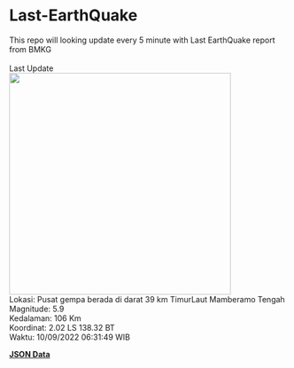 # Last-EarthQuake
This repo will looking update every 5 minute with Last EarthQuake report from BMKG
<br>
<br>
Last Update
<br>
<img src="https://ews.bmkg.go.id/TEWS/data/20220910063149.mmi.jpg" width="400"/>
<br>
Lokasi: Pusat gempa berada di darat 39 km TimurLaut Mamberamo Tengah <br>
Magnitude: 5.9 <br>
Kedalaman: 106 Km <br>
Koordinat: 2.02 LS 138.32 BT <br>
Waktu: 10/09/2022 06:31:49 WIB <br>

<a href="./data/data.json">**JSON Data**</a>
